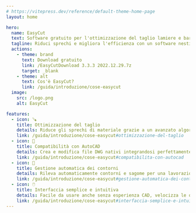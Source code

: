 ```yaml
---
# https://vitepress.dev/reference/default-theme-home-page
layout: home

hero:
  name: EasyCut
  text: Software gratuito per l'ottimizzazione del taglio lamiere e barre
  tagline: Riduci sprechi e migliora l'efficienza con un software nesting preciso, gratuito e basato su AutoCAD
  actions:
    - theme: brand
      text: Download gratuito
      link: /EasyCutDownload 3.3.3 2022.12.29.7z
      target: _blank
    - theme: alt
      text: Cos'è EasyCut?
      link: /guida/introduzione/cose-easycut
  image:
    src: /logo.png
    alt: EasyCut

features:
  - icon: 🪚
    title: Ottimizzazione del taglio
    details: Riduce gli sprechi di materiale grazie a un avanzato algoritmo di nesting per il taglio lamiere automatico e preciso.
    link: /guida/introduzione/cose-easycut#ottimizzazione-del-taglio
  - icon: 📐
    title: Compatibilità con AutoCAD
    details: Crea e modifica file DWG nativi integrandosi perfettamente con AutoCAD, ideale per il taglio industriale.
    link: /guida/introduzione/cose-easycut#compatibilita-con-autocad
  - icon: 🧩
    title: Gestione automatica dei contorni
    details: Rileva automaticamente contorni e sagome per una lavorazione più efficiente e senza errori.
    link: /guida/introduzione/cose-easycut#gestione-automatica-dei-contorni
  - icon: 🖱️
    title: Interfaccia semplice e intuitiva
    details: Facile da usare anche senza esperienza CAD, velocizza le operazioni di nesting e taglio.
    link: /guida/introduzione/cose-easycut#interfaccia-semplice-e-intuitiva
---
```


<script setup lang="ts">
  import ChangelogSummary from '.vitepress/theme/components/ChangelogSummary.vue';
</script>

<ChangelogSummary />
